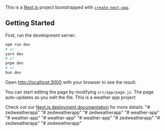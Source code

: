 This is a [Next.js](https://nextjs.org) project bootstrapped with [`create-next-app`](https://github.com/vercel/next.js/tree/canary/packages/create-next-app).

## Getting Started 

First, run the development server:

```bash
npm run dev
# or
yarn dev
# or
pnpm dev
# or
bun dev
```

Open [http://localhost:3000](http://localhost:3000) with your browser to see the result.

You can start editing the page by modifying `src/app/page.js`. The page auto-updates as you edit the file.
This is a weather app project


Check out our [Next.js deployment documentation](https://nextjs.org/docs/app/building-your-application/deploying) for more details.
"# zedweatherapp" 
"# zedweatherapp" 
"# zedweatherapp" 
"# weather-app" 
"# weather-app" 
"# weather-app" 
"# weather-app" 
"# zedweatherapp" 
"# zedweatherapp" 
"# zedweatherapp" 
